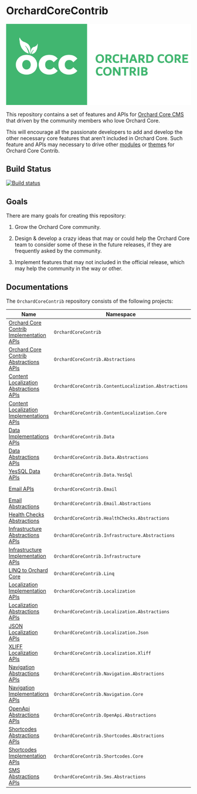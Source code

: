 # OrchardCoreContrib

![Orchard Core Contrib](images/OCC.png)

This repository contains a set of features and APIs for [Orchard Core CMS](https://github.com/OrchardCMS/OrchardCore) that driven by the community members who love Orchard Core.

This will encourage all the passionate developers to add and develop the other necessary core features that aren't included in Orchard Core. Such feature and APIs may necessary to drive other [modules](https://github.com/OrchardCoreContrib/OrchardCoreContrib.Modules) or [themes](https://github.com/OrchardCoreContrib/OrchardCoreContrib.Themes) for Orchard Core Contrib.

## Build Status

[![Build status](https://github.com/OrchardCoreContrib/OrchardCoreContrib/actions/workflows/build.yml/badge.svg)](https://github.com/OrchardCoreContrib/OrchardCoreContrib/actions?query=workflow%3A%22Orchard+Core+Contrib%22)

## Goals

There are many goals for creating this repository:

1. Grow the Orchard Core community.

2. Design & develop a crazy ideas that may or could help the Orchard Core team to consider some of these in the future releases, if they are frequently asked by the community.

3. Implement features that may not included in the official release, which may help the community in the way or other.

## Documentations

The `OrchardCoreContrib` repository consists of the following projects:

| Name | Namespace | NuGet |
| --- | --- | --- |
| [Orchard Core Contrib Implementation APIs](src/OrchardCoreContrib/README.md) | `OrchardCoreContrib` ||
| [Orchard Core Contrib Abstractions APIs](src/OrchardCoreContrib.Abstractions/README.md) | `OrchardCoreContrib.Abstractions` | [![NuGet](https://img.shields.io/nuget/v/OrchardCoreContrib.Abstractions.svg)](https://www.nuget.org/packages/OrchardCoreContrib.Abstractions) |
| [Content Localization Abstractions APIs](src/OrchardCoreContrib.ContentLocalization.Abstractions/README.md) | `OrchardCoreContrib.ContentLocalization.Abstractions` | [![NuGet](https://img.shields.io/nuget/v/OrchardCoreContrib.ContentLocalization.Abstractions.svg)](https://www.nuget.org/packages/OrchardCoreContrib.ContentLocalization.Abstractions) |
| [Content Localization Implementations APIs](src/OrchardCoreContrib.ContentLocalization.Core/README.md) | `OrchardCoreContrib.ContentLocalization.Core` | [![NuGet](https://img.shields.io/nuget/v/OrchardCoreContrib.ContentLocalization.Core.svg)](https://www.nuget.org/packages/OrchardCoreContrib.ContentLocalization.Core) |
| [Data Implementations APIs](src/OrchardCoreContrib.Data/README.md) | `OrchardCoreContrib.Data` | [![NuGet](https://img.shields.io/nuget/v/OrchardCoreContrib.Data.svg)](https://www.nuget.org/packages/OrchardCoreContrib.Data) |
| [Data Abstractions APIs](src/OrchardCoreContrib.Data.Abstractions/README.md) | `OrchardCoreContrib.Data.Abstractions` | [![NuGet](https://img.shields.io/nuget/v/OrchardCoreContrib.Data.Abstractions.svg)](https://www.nuget.org/packages/OrchardCoreContrib.Data.Abstractions) |
| [YesSQL Data APIs](src/OrchardCoreContrib.Data.YesSql/README.md) | `OrchardCoreContrib.Data.YesSql` | [![NuGet](https://img.shields.io/nuget/v/OrchardCoreContrib.Data.YesSql.svg)](https://www.nuget.org/packages/OrchardCoreContrib.Data.YesSql) |
| [Email APIs](src/OrchardCoreContrib.Email/README.md) | `OrchardCoreContrib.Email` | [![NuGet](https://img.shields.io/nuget/v/OrchardCoreContrib.Email.svg)](https://www.nuget.org/packages/OrchardCoreContrib.Email) |
| [Email Abstractions](src/OrchardCoreContrib.Email.Abstractions/README.md) | `OrchardCoreContrib.Email.Abstractions` | [![NuGet](https://img.shields.io/nuget/v/OrchardCoreContrib.Email.Abstractions.svg)](https://www.nuget.org/packages/OrchardCoreContrib.Email.Abstractions) |
| [Health Checks Abstractions](src/OrchardCoreContrib.HealthChecks.Abstractions/README.md) | `OrchardCoreContrib.HealthChecks.Abstractions` | [![NuGet](https://img.shields.io/nuget/v/OrchardCoreContrib.HealthChecks.Abstractions.svg)](https://www.nuget.org/packages/OrchardCoreContrib.HealthChecks.Abstractions) |
| [Infrastructure Abstractions APIs](src/OrchardCoreContrib.Infrastructure.Abstractions/README.md) | `OrchardCoreContrib.Infrastructure.Abstractions` | [![NuGet](https://img.shields.io/nuget/v/OrchardCoreContrib.Infrastructure.Abstractions.svg)](https://www.nuget.org/packages/OrchardCoreContrib.Infrastructure.Abstractions) |
| [Infrastructure Implementation APIs](src/OrchardCoreContrib.Infrastructure/README.md) | `OrchardCoreContrib.Infrastructure` | [![NuGet](https://img.shields.io/nuget/v/OrchardCoreContrib.Infrastructure.svg)](https://www.nuget.org/packages/OrchardCoreContrib.Infrastructure) |
| [LINQ to Orchard Core](src/OrchardCoreContrib.Linq/README.md) | `OrchardCoreContrib.Linq` | [![NuGet](https://img.shields.io/nuget/v/OrchardCoreContrib.Linq.svg)](https://www.nuget.org/packages/OrchardCoreContrib.Linq) |
| [Localization Implementation APIs](src/OrchardCoreContrib.Localization/README.md) | `OrchardCoreContrib.Localization` | [![NuGet](https://img.shields.io/nuget/v/OrchardCoreContrib.Localization.svg)](https://www.nuget.org/packages/OrchardCoreContrib.Localization) |
| [Localization Abstractions APIs](src/OrchardCoreContrib.Localization.Abstractions/README.md) | `OrchardCoreContrib.Localization.Abstractions` | [![NuGet](https://img.shields.io/nuget/v/OrchardCoreContrib.Localization.Abstractions.svg)](https://www.nuget.org/packages/OrchardCoreContrib.Localization.Abstractions) |
| [JSON Localization APIs](src/OrchardCoreContrib.Localization.Json/README.md) | `OrchardCoreContrib.Localization.Json` | [![NuGet](https://img.shields.io/nuget/v/OrchardCoreContrib.Localization.Json.svg)](https://www.nuget.org/packages/OrchardCoreContrib.Localization.Json) |
| [XLIFF Localization APIs](src/OrchardCoreContrib.Localization.Xliff/README.md) | `OrchardCoreContrib.Localization.Xliff` | [![NuGet](https://img.shields.io/nuget/v/OrchardCoreContrib.Localization.Xliff.svg)](https://www.nuget.org/packages/OrchardCoreContrib.Localization.Xliff) |
| [Navigation Abstractions APIs](src/OrchardCoreContrib.Navigation.Abstractions/README.md) | `OrchardCoreContrib.Navigation.Abstractions` | [![NuGet](https://img.shields.io/nuget/v/OrchardCoreContrib.Navigation.Abstractions.svg)](https://www.nuget.org/packages/OrchardCoreContrib.Navigation.Abstractions) |
| [Navigation Implementations APIs](src/OrchardCoreContrib.Navigation.Core/README.md) | `OrchardCoreContrib.Navigation.Core` | [![NuGet](https://img.shields.io/nuget/v/OrchardCoreContrib.Navigation.Core.svg)](https://www.nuget.org/packages/OrchardCoreContrib.Navigation.Core) |
| [OpenApi Abstractions APIs](src/OrchardCoreContrib.OpenApi.Abstractions/README.md) | `OrchardCoreContrib.OpenApi.Abstractions` | [![NuGet](https://img.shields.io/nuget/v/OrchardCoreContrib.OpenApi.Abstractions.svg)](https://www.nuget.org/packages/OrchardCoreContrib.OpenApi.Abstractions) |
| [Shortcodes Abstractions APIs](src/OrchardCoreContrib.Shortcodes.Abstractions/README.md) | `OrchardCoreContrib.Shortcodes.Abstractions` | [![NuGet](https://img.shields.io/nuget/v/OrchardCoreContrib.Shortcodes.Abstractions.svg)](https://www.nuget.org/packages/OrchardCoreContrib.Shortcodes.Abstractions) |
| [Shortcodes Implementation APIs](src/OrchardCoreContrib.Shortcodes.Core/README.md) | `OrchardCoreContrib.Shortcodes.Core` | [![NuGet](https://img.shields.io/nuget/v/OrchardCoreContrib.Shortcodes.Core.svg)](https://www.nuget.org/packages/OrchardCoreContrib.Shortcodes.Core) |
| [SMS Abstractions APIs](src/OrchardCoreContrib.Sms.Abstractions/README.md) | `OrchardCoreContrib.Sms.Abstractions` | [![NuGet](https://img.shields.io/nuget/v/OrchardCoreContrib.Sms.Abstractions.svg)](https://www.nuget.org/packages/OrchardCoreContrib.Sms.Abstractions) |

